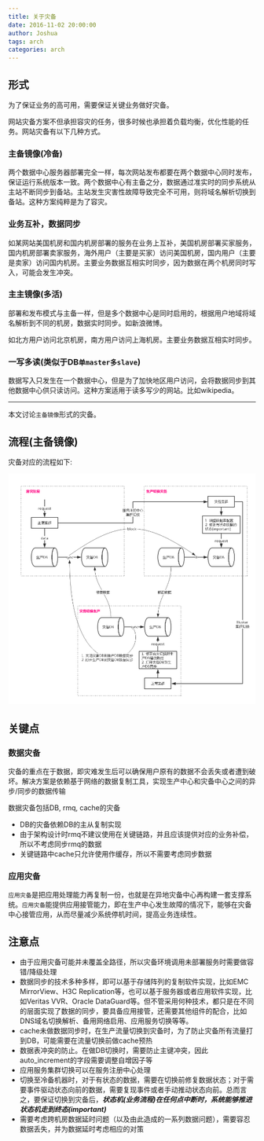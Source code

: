 ```yaml
---
title: 关于灾备
date: 2016-11-02 20:00:00
author: Joshua
tags: arch
categories: arch
---
```


## 形式

为了保证业务的高可用，需要保证关键业务做好灾备。

网站灾备方案不但承担容灾的任务，很多时候也承担着负载均衡，优化性能的任务。网站灾备有以下几种方式。

### 主备镜像(冷备)

两个数据中心服务器部署完全一样，每次网站发布都要在两个数据中心同时发布，保证运行系统版本一致。两个数据中心有主备之分，数据通过准实时的同步系统从主站不断同步到备站。主站发生灾害性故障导致完全不可用，则将域名解析切换到备站。这种方案纯粹是为了容灾。

### 业务互补，数据同步

如某网站美国机房和国内机房部署的服务在业务上互补，美国机房部署买家服务，国内机房部署卖家服务，海外用户（主要是买家）访问美国机房，国内用户（主要是卖家）访问国内机房。主要业务数据互相实时同步，因为数据在两个机房同时写入，可能会发生冲突。

### 主主镜像(多活)

部署和发布模式与主备一样，但是多个数据中心是同时启用的，根据用户地域将域名解析到不同的机房，数据实时同步。如新浪微博。

如北方用户访问北京机房，南方用户访问上海机房。主要业务数据互相实时同步。

### 一写多读(类似于DB`单master多slave`)

数据写入只发生在一个数据中心，但是为了加快地区用户访问，会将数据同步到其他数据中心供只读访问。这种方案适用于读多写少的网站。比如wikipedia。

--------------------
本文讨论`主备镜像`形式的灾备。

<!-- more -->

## 流程(主备镜像)

灾备对应的流程如下:

![disaster_recovery.png](disaster_recovery/disaster_recovery.png)

## 关键点

### 数据灾备

灾备的重点在于数据，即灾难发生后可以确保用户原有的数据不会丢失或者遭到破坏。解决方案是依赖基于网络的数据复制工具，实现生产中心和灾备中心之间的异步/同步的数据传输

数据灾备包括DB, rmq, cache的灾备

- DB的灾备依赖DB的主从复制实现
- 由于架构设计时rmq不建议使用在关键链路，并且应该提供对应的业务补偿，所以不考虑同步rmq的数据
- 关键链路中cache只允许使用作缓存，所以不需要考虑同步数据

### 应用灾备

`应用灾备`是把应用处理能力再复制一份，也就是在异地灾备中心再构建一套支撑系统。`应用灾备`能提供应用接管能力，即在生产中心发生故障的情况下，能够在灾备中心接管应用，从而尽量减少系统停机时间，提高业务连续性。

## 注意点

- 由于应用灾备可能并未覆盖全路径，所以灾备环境调用未部署服务时需要做容错/降级处理
- 数据同步的技术多种多样，即可以基于存储阵列的复制软件实现，比如EMC MirrorView、H3C Replication等，也可以基于服务器或者应用软件实现，比如Veritas VVR、Oracle DataGuard等。但不管采用何种技术，都只是在不同的层面实现了数据的同步，要具备应用接管，还需要其他组件的配合，比如DNS域名切换解析、备用网络启用、应用服务切换等等。
- cache未做数据同步时，在生产流量切换到灾备时，为了防止灾备所有流量打到DB，可能需要在流量切换前做cache预热
- 数据表冲突的防止。在做DB切换时，需要防止主键冲突，因此auto_increment的字段需要调整自增因子等
- 应用服务集群切换可以在服务注册中心处理
- 切换至冷备机器时，对于有状态的数据，需要在切换前修复数据状态；对于需要事件驱动状态向前的数据，需要复现事件或者手动推动状态向前。总而言之，要保证切换到灾备后，***状态机(业务流程)在任何点中断时，系统能够推进状态机走到终态(important)***
- 需要考虑跨机房数据延时问题（以及由此造成的一系列数据问题），需要容忍数据丢失，并为数据延时考虑相应的对策

